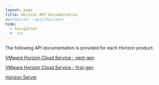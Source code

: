 ```yaml
---
layout: page
title: Horizon API Documentation
#permalink: /apis/horizon/
hide:
  - navigation
  #- toc
---
```


The following API documentation is provided for each Horizon product.

[VMware Horizon Cloud Service - next-gen](horizon-cloud-nextgen/index.md)

[VMware Horizon Cloud Service - first-gen](horizon-daas/index.md)

[Horizon Server](horizon-server/index.md)

